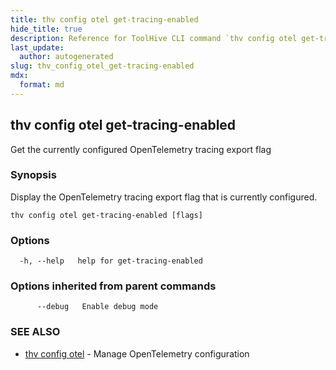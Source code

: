 ```yaml
---
title: thv config otel get-tracing-enabled
hide_title: true
description: Reference for ToolHive CLI command `thv config otel get-tracing-enabled`
last_update:
  author: autogenerated
slug: thv_config_otel_get-tracing-enabled
mdx:
  format: md
---
```


## thv config otel get-tracing-enabled

Get the currently configured OpenTelemetry tracing export flag

### Synopsis

Display the OpenTelemetry tracing export flag that is currently configured.

```
thv config otel get-tracing-enabled [flags]
```

### Options

```
  -h, --help   help for get-tracing-enabled
```

### Options inherited from parent commands

```
      --debug   Enable debug mode
```

### SEE ALSO

* [thv config otel](thv_config_otel.md)	 - Manage OpenTelemetry configuration

